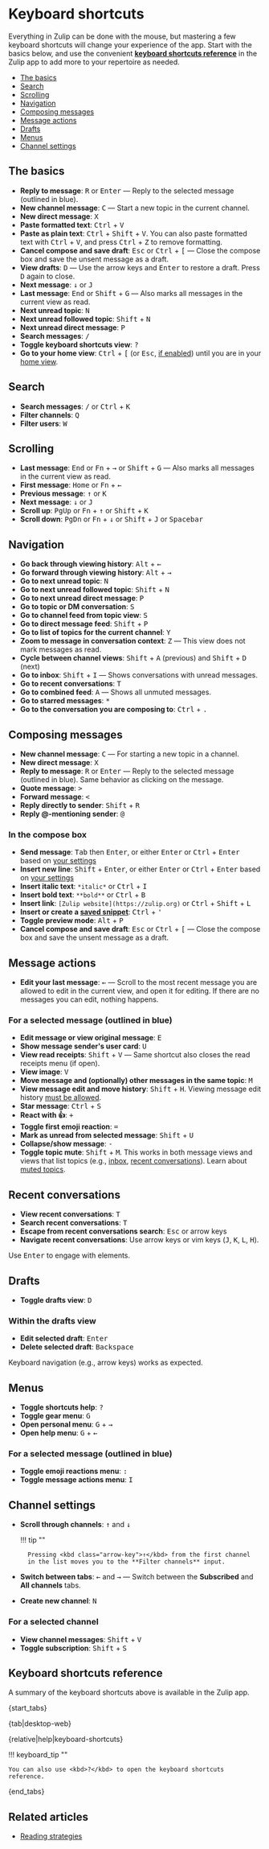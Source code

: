 # Keyboard shortcuts

Everything in Zulip can be done with the mouse, but mastering a few keyboard
shortcuts will change your experience of the app. Start with the basics below,
and use the convenient [**keyboard shortcuts reference**](#keyboard-shortcuts-reference)
in the Zulip app to add more to your repertoire as needed.

* [The basics](#the-basics)
* [Search](#search)
* [Scrolling](#scrolling)
* [Navigation](#navigation)
* [Composing messages](#composing-messages)
* [Message actions](#message-actions)
* [Drafts](#drafts)
* [Menus](#menus)
* [Channel settings](#channel-settings)

## The basics

* **Reply to message**: <kbd>R</kbd> or <kbd>Enter</kbd> — Reply to the
  selected message (outlined in blue).
* **New channel message**: <kbd>C</kbd> — Start a new topic in the current
  channel.
* **New direct message**: <kbd>X</kbd>
* **Paste formatted text**: <kbd>Ctrl</kbd> + <kbd>V</kbd>
* **Paste as plain text**: <kbd data-mac-following-key="⌥">Ctrl</kbd> +
  <kbd>Shift</kbd> + <kbd>V</kbd>. You can also paste formatted text with
  <kbd>Ctrl</kbd> + <kbd>V</kbd>, and press <kbd>Ctrl</kbd> + <kbd>Z</kbd> to
  remove formatting.
* **Cancel compose and save draft**: <kbd>Esc</kbd> or
  <kbd data-mac-key="Ctrl">Ctrl</kbd> + <kbd>[</kbd> — Close the compose box
  and save the unsent message as a draft.
* **View drafts**: <kbd>D</kbd> — Use the arrow keys and <kbd>Enter</kbd>
  to restore a draft. Press <kbd>D</kbd> again to close.
* **Next message**: <kbd class="arrow-key">↓</kbd> or <kbd>J</kbd>
* **Last message**: <kbd>End</kbd> or <kbd>Shift</kbd> + <kbd>G</kbd> —
  Also marks all messages in the current view as read.
* **Next unread topic**: <kbd>N</kbd>
* **Next unread followed topic**: <kbd>Shift</kbd> + <kbd>N</kbd>
* **Next unread direct message**: <kbd>P</kbd>
* **Search messages**: <kbd>/</kbd>
* **Toggle keyboard shortcuts view**: <kbd>?</kbd>
* **Go to your home view**: <kbd data-mac-key="Ctrl">Ctrl</kbd> + <kbd>[</kbd>
  (or <kbd>Esc</kbd>, [if enabled][disable-escape])
  until you are in your [home view](/help/configure-home-view).

[disable-escape]: /help/configure-home-view#configure-whether-esc-navigates-to-the-home-view
## Search

* **Search messages**: <kbd>/</kbd> or <kbd>Ctrl</kbd> + <kbd>K</kbd>
* **Filter channels**: <kbd>Q</kbd>
* **Filter users**: <kbd>W</kbd>

## Scrolling

* **Last message**: <kbd>End</kbd> or <kbd>Fn</kbd> + <kbd class="arrow-key">→</kbd>
  or <kbd>Shift</kbd> + <kbd>G</kbd> — Also marks all messages in the current view
  as read.
* **First message**: <kbd>Home</kbd> or <kbd>Fn</kbd> + <kbd class="arrow-key">←</kbd>
* **Previous message**: <kbd class="arrow-key">↑</kbd> or <kbd>K</kbd>
* **Next message**: <kbd class="arrow-key">↓</kbd> or <kbd>J</kbd>
* **Scroll up**: <kbd>PgUp</kbd> or <kbd>Fn</kbd> + <kbd class="arrow-key">↑</kbd>
  or <kbd>Shift</kbd> + <kbd>K</kbd>
* **Scroll down**: <kbd>PgDn</kbd> or <kbd>Fn</kbd> + <kbd class="arrow-key">↓</kbd>
  or <kbd>Shift</kbd> + <kbd>J</kbd> or <kbd>Spacebar</kbd>

## Navigation

* **Go back through viewing history**: <kbd data-mac-key="⌘">Alt</kbd> +
  <kbd class="arrow-key">←</kbd>
* **Go forward through viewing history**: <kbd data-mac-key="⌘">Alt</kbd> +
  <kbd class="arrow-key">→</kbd>
* **Go to next unread topic**: <kbd>N</kbd>
* **Go to next unread followed topic**: <kbd>Shift</kbd> + <kbd>N</kbd>
* **Go to next unread direct message**: <kbd>P</kbd>
* **Go to topic or DM conversation**: <kbd>S</kbd>
* **Go to channel feed from topic view**: <kbd>S</kbd>
* **Go to direct message feed**: <kbd>Shift</kbd> + <kbd>P</kbd>
* **Go to list of topics for the current channel**: <kbd>Y</kbd>
* **Zoom to message in conversation context**: <kbd>Z</kbd> — This view does not mark messages as read.
* **Cycle between channel views**: <kbd>Shift</kbd> + <kbd>A</kbd>
  (previous) and <kbd>Shift</kbd> + <kbd>D</kbd> (next)
* **Go to inbox**: <kbd>Shift</kbd> + <kbd>I</kbd> — Shows conversations with unread messages.
* **Go to recent conversations**: <kbd>T</kbd>
* **Go to combined feed**: <kbd>A</kbd> — Shows all unmuted messages.
* **Go to starred messages**: <kbd>*</kbd>
* **Go to the conversation you are composing to**: <kbd>Ctrl</kbd> + <kbd>.</kbd>

## Composing messages

* **New channel message**: <kbd>C</kbd> — For starting a new topic in a
  channel.
* **New direct message**: <kbd>X</kbd>
* **Reply to message**: <kbd>R</kbd> or <kbd>Enter</kbd> — Reply to the
  selected message (outlined in blue). Same behavior as clicking on the
  message.
* **Quote message**: <kbd>&gt;</kbd>
* **Forward message**: <kbd>&lt;</kbd>
* **Reply directly to sender**: <kbd>Shift</kbd> + <kbd>R</kbd>
* **Reply @-mentioning sender**: <kbd>@</kbd>


[toggle-enter-to-send]: /help/configure-send-message-keys

### In the compose box

* **Send message**: <kbd>Tab</kbd> then <kbd>Enter</kbd>, or either
  <kbd>Enter</kbd> or <kbd>Ctrl</kbd> + <kbd>Enter</kbd> based on
  [your settings][toggle-enter-to-send]
* **Insert new line**: <kbd>Shift</kbd> + <kbd>Enter</kbd>, or either
  <kbd>Enter</kbd> or <kbd>Ctrl</kbd> + <kbd>Enter</kbd> based on
  [your settings][toggle-enter-to-send]
* **Insert italic text**: `*italic*` or <kbd>Ctrl</kbd> + <kbd>I</kbd>
* **Insert bold text**: `**bold**` or <kbd>Ctrl</kbd> + <kbd>B</kbd>
* **Insert link**: `[Zulip website](https://zulip.org)` or <kbd>Ctrl</kbd> +
  <kbd>Shift</kbd> + <kbd>L</kbd>
* **Insert or create a [saved snippet](/help/saved-snippets)**:
  <kbd>Ctrl</kbd> + <kbd>'</kbd>
* **Toggle preview mode**: <kbd>Alt</kbd> + <kbd>P</kbd>
* **Cancel compose and save draft**: <kbd>Esc</kbd> or
  <kbd data-mac-key="Ctrl">Ctrl</kbd> + <kbd>[</kbd> — Close the compose box
  and save the unsent message as a draft.

## Message actions

* **Edit your last message**: <kbd class="arrow-key">←</kbd> — Scroll to the
  most recent message you are allowed to edit in the current view, and open it
  for editing. If there are no messages you can edit, nothing happens.

### For a selected message (outlined in blue)

* **Edit message or view original message**: <kbd>E</kbd>
* **Show message sender's user card**: <kbd>U</kbd>
* **View read receipts**: <kbd>Shift</kbd> + <kbd>V</kbd> — Same shortcut
  also closes the read receipts menu (if open).
* **View image**: <kbd>V</kbd>
* **Move message and (optionally) other messages in the same topic**: <kbd>M</kbd>
* **View message edit and move history**: <kbd>Shift</kbd> +
  <kbd>H</kbd>. Viewing message edit history [must be
  allowed](/help/restrict-message-edit-history-access).
* **Star message**: <kbd>Ctrl</kbd> + <kbd>S</kbd>
* **React with 👍**: <kbd>+</kbd>
* **Toggle first emoji reaction**: <kbd>=</kbd>
* **Mark as unread from selected message**: <kbd>Shift</kbd> + <kbd>U</kbd>
* **Collapse/show message**: <kbd>-</kbd>
* **Toggle topic mute**: <kbd>Shift</kbd> + <kbd>M</kbd>. This works in both
  message views and views that list topics (e.g., [inbox](/help/inbox), [recent
  conversations](/help/recent-conversations)). Learn about [muted
  topics](/help/mute-a-topic).

## Recent conversations

* **View recent conversations**: <kbd>T</kbd>
* **Search recent conversations**: <kbd>T</kbd>
* **Escape from recent conversations search**: <kbd>Esc</kbd> or arrow keys
* **Navigate recent conversations**: Use arrow keys or vim keys
  (<kbd>J</kbd>, <kbd>K</kbd>, <kbd>L</kbd>, <kbd>H</kbd>).

Use <kbd>Enter</kbd> to engage with elements.

## Drafts

* **Toggle drafts view**: <kbd>D</kbd>

### Within the drafts view

* **Edit selected draft**: <kbd>Enter</kbd>
* **Delete selected draft**: <kbd>Backspace</kbd>

Keyboard navigation (e.g., arrow keys) works as expected.

## Menus

* **Toggle shortcuts help**: <kbd>?</kbd>
* **Toggle gear menu**: <kbd>G</kbd>
* **Open personal menu**: <kbd>G</kbd> + <kbd class="arrow-key">→</kbd>
* **Open help menu**: <kbd>G</kbd> + <kbd class="arrow-key">←</kbd>

### For a selected message (outlined in blue)

* **Toggle emoji reactions menu**: <kbd>:</kbd>
* **Toggle message actions menu**: <kbd>I</kbd>

## Channel settings

* **Scroll through channels**: <kbd class="arrow-key">↑</kbd> and
  <kbd class="arrow-key">↓</kbd>

    !!! tip ""

        Pressing <kbd class="arrow-key">↑</kbd> from the first channel
        in the list moves you to the **Filter channels** input.
* **Switch between tabs**: <kbd class="arrow-key">←</kbd> and
  <kbd class="arrow-key">→</kbd> — Switch between the **Subscribed**
  and **All channels** tabs.
* **Create new channel**: <kbd>N</kbd>

### For a selected channel

* **View channel messages**: <kbd>Shift</kbd> + <kbd>V</kbd>
* **Toggle subscription**: <kbd>Shift</kbd> + <kbd>S</kbd>


## Keyboard shortcuts reference

A summary of the keyboard shortcuts above is available in the Zulip app.

{start_tabs}

{tab|desktop-web}

{relative|help|keyboard-shortcuts}

!!! keyboard_tip ""

    You can also use <kbd>?</kbd> to open the keyboard shortcuts reference.

{end_tabs}

## Related articles

* [Reading strategies](/help/reading-strategies)
